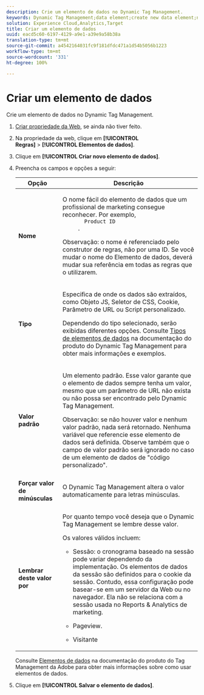 ```yaml
---
description: Crie um elemento de dados no Dynamic Tag Management.
keywords: Dynamic Tag Management;data element;create new data element;name;type;default value;force lowercase value;remember this value for
solution: Experience Cloud,Analytics,Target
title: Criar um elemento de dados
uuid: eacd5c60-6197-4129-a9e1-a39e9a58b38a
translation-type: tm+mt
source-git-commit: a4542164031fc9f181dfdc471a1d54b5056b1223
workflow-type: tm+mt
source-wordcount: '331'
ht-degree: 100%

---
```



# Criar um elemento de dados

Crie um elemento de dados no Dynamic Tag Management.

1. [Criar propriedade da Web](/help/implement/other/dtm/t-create-web-property.md), se ainda não tiver feito.
1. Na propriedade da web, clique em **[!UICONTROL Regras]** > **[!UICONTROL Elementos de dados]**.
1. Clique em **[!UICONTROL Criar novo elemento de dados]**.
1. Preencha os campos e opções a seguir:

   <table id="choicetable_681F7D5B86534FF0B6DB67E117B8E381"> 
    <thead class="chhead sthead"> 
      <th class="choptionhd"> Opção</th> 
      <th class="chdeschd"> Descrição</th> 
    </thead> 
    <tr class="chrow strow"> 
      <td class="choption"><strong>Nome</strong></td> 
      <td class="chdesc stentry"> <p>O nome fácil do elemento de dados que um profissional de marketing consegue reconhecer. Por exemplo, 
        <code>
          Product ID
        </code>. </p> <p> <p>Observação: o nome é referenciado pelo construtor de regras, não por uma ID. Se você mudar o nome do Elemento de dados, deverá mudar sua referência em todas as regras que o utilizarem. </p> </p> </td> 
    </tr> 
    <tr class="chrow strow"> 
      <td class="choption"><strong>Tipo</strong></td> 
      <td class="chdesc stentry"> <p> Especifica de onde os dados são extraídos, como Objeto JS, Seletor de CSS, Cookie, Parâmetro de URL ou Script personalizado. </p> <p>Dependendo do tipo selecionado, serão exibidas diferentes opções. Consulte <a href="https://docs.adobe.com/content/help/pt-BR/dtm/using/resources/data-elements.html">Tipos de elementos de dados</a> na documentação do produto do Dynamic Tag Management para obter mais informações e exemplos. </p> </td> 
    </tr> 
    <tr class="chrow strow"> 
      <td class="choption"><strong>Valor padrão</strong></td> 
      <td class="chdesc stentry"> <p>Um elemento padrão. Esse valor garante que o elemento de dados sempre tenha um valor, mesmo que um parâmetro de URL não exista ou não possa ser encontrado pelo Dynamic Tag Management. </p> <p> <p>Observação: se não houver valor e nenhum valor padrão, nada será retornado. Nenhuma variável que referencie esse elemento de dados será definida. Observe também que o campo de valor padrão será ignorado no caso de um elemento de dados de "código personalizado". </p> </p> </td> 
    </tr> 
    <tr class="chrow strow"> 
      <td class="choption"><strong>Forçar valor de minúsculas</strong></td> 
      <td class="chdesc stentry"> <p>O Dynamic Tag Management altera o valor automaticamente para letras minúsculas. </p> </td> 
    </tr> 
    <tr class="chrow strow"> 
      <td class="choption"><strong>Lembrar deste valor por</strong></td> 
      <td class="chdesc stentry"> <p>Por quanto tempo você deseja que o Dynamic Tag Management se lembre desse valor. </p> <p> Os valores válidos incluem: </p> 
      <ul id="ul_52F6CD8FC22942208F3F45492E914104"> 
        <li id="li_32E4366C5B2E46D788CD8478620FE3E0"> <p>Sessão: o cronograma baseado na sessão pode variar dependendo da implementação. Os elementos de dados da sessão são definidos para o cookie da sessão. Contudo, essa configuração pode basear-se em um servidor da Web ou no navegador. Ela não se relaciona com a sessão usada no Reports &amp; Analytics de marketing. </p> </li> 
        <li id="li_8A944564BF7643E4B21F0EF2394B3FE8"> <p>Pageview. </p> </li> 
        <li id="li_5C8A2F2392FD475AA89DDA7D5B5CF88B"> <p>Visitante </p> </li> 
      </ul> </td> 
    </tr> 
   </table>

   Consulte [Elementos de dados](https://docs.adobe.com/content/help/pt-BR/dtm/using/resources/data-elements.html) na documentação do produto do Tag Management da Adobe para obter mais informações sobre como usar elementos de dados.
1. Clique em **[!UICONTROL Salvar o elemento de dados]**.
